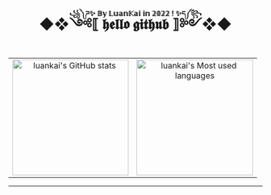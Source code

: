 <h1 align="center">◆❖<ruby>༺⟦ 𝖍𝖊𝖑𝖑𝖔 𝖌𝖎𝖙𝖍𝖚𝖇 ⟧༻<rp>(</rp><rt>꧁༽ཌ✨ 𝔹𝕪 𝕃𝕦𝕒𝕟𝕂𝕒𝕚 𝕚𝕟 𝟚𝟘𝟚𝟚 ! ✨ད༼꧂</rt><rp>)</rp></ruby>❖◆</h1>
<table align="center">
  <tr align="center">
    <td><img style="height: 24vmin;" alt="luankai's GitHub stats" src="https://github-readme-stats.vercel.app/api?username=luankaip&locale=cn&title_color=ddb978&text_color=ff75ab&icon_color=93cefc&border_color=282c34&bg_color=15,575e66,373b40,373b40,282a36,282a36&border_radius=30&custom_title=所有统计数据 - 来自 Luankai 的 Github&show_icons=true&line_height=30&count_private=true&include_all_commits=false" /></td>
    <td><img style="height: 24vmin;" alt="luankai's Most used languages" src="https://github-readme-stats.vercel.app/api/top-langs/?username=luankaip&locale=cn&title_color=ddb978&text_color=93cefc&border_color=282c34&bg_color=15,282a36,282a36,373b40,373b40,575e66&border_radius=22&custom_title=最常用语言 - 来自 Luankai 的 Github&layout=compact&langs_count=10" /></td>
  </tr>
</table>
<hr />
